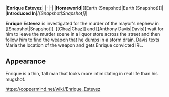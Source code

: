 |**Enrique Estevez**|
|-|-|
|**Homeworld**|[[Earth (Snapshot)\|Earth (Snapshot)]]|
|**Introduced In**|*[[Snapshot\|Snapshot]]*|

**Enrique Estevez** is investigated for the murder of the mayor's nephew in [[Snapshot\|Snapshot]]. [[Chaz\|Chaz]] and [[Anthony Davis\|Davis]] wait for him to leave the murder scene in a liquor store across the street and then follow him to find the weapon that he dumps in a storm drain. Davis texts Maria the location of the weapon and gets Enrique convicted IRL.

## Appearance
Enrique is a thin, tall man that looks more intimidating in real life than his mugshot.



https://coppermind.net/wiki/Enrique_Estevez
